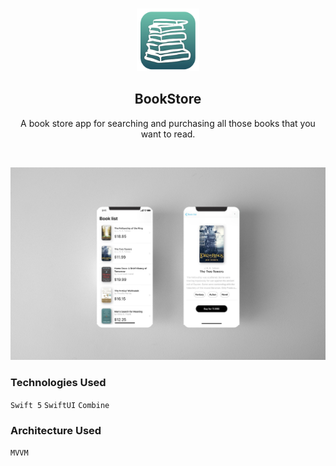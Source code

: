 <!-- PROJECT LOGO -->
<br />
<p align="center">
   <img src="Screenshot/icon.png" alt="Logo" width="100" height="100">
  <h2 align="center">BookStore</h2>
</p>
<p align="center">
A book store app for searching and purchasing all those books that you want to read.
</p>
<br>

![port-git](Screenshot/Screenshot.jpg)

### Technologies Used

`Swift 5`  `SwiftUI`  `Combine`

### Architecture Used

`MVVM`
